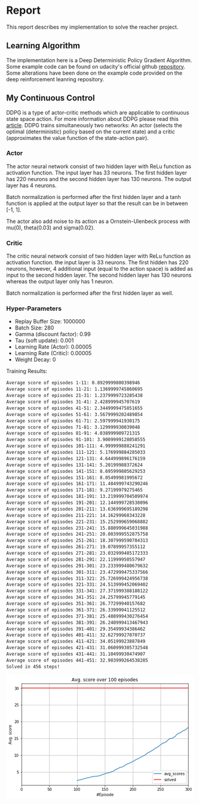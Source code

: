 # Report

This report describes my implementation to solve the reacher project.

## Learning Algorithm

The implementation here is a Deep Deterministic Policy Gradient Algorithm. Some example code can be found on udacity's official github [repository](https://github.com/udacity/deep-reinforcement-learning/tree/master/ddpg-bipedal). Some alterations have been done on the example code provided on the deep reinforcement leanring repository.

## My Continuous Control

DDPG is a type of actor-critic methods which are applicable to continuous state space action. For more information about DDPG please read this [article](https://arxiv.org/pdf/1509.02971.pdf). DDPG trains simultaneously two networks: An actor (selects the optimal (deterministic) policy based on the current state) and a critic (approximates the value function of the state-action pair).

### Actor

The actor neural network consist of two hidden layer with ReLu function as activation function. The input layer has 33 neurons. The first hidden layer has 220 neurons and the second hidden layer has 130 neurons. The output layer has 4 neurons.

Batch normalization is performed after the first hidden layer and a tanh function is applied at the output layer so that the result can be in between [-1, 1].

The actor also add noise to its action as a Ornstein-Ulenbeck process with mu(0), theta(0.03) and sigma(0.02). 

### Critic

The critic neural network consist of two hidden layer with ReLu function as activation function. the input layer is 33 neurons. The first hidden has 220 neurons, however, 4 additional input (equal to the action space) is added as input to the second hidden layer. The second hidden layer has 130 neurons whereas the output layer only has 1 neuron.

Batch normalization is performed after the first hidden layer as well.

### Hyper-Parameters

- Replay Buffer Size: 1000000
- Batch Size: 280
- Gamma (discount factor): 0.99
- Tau (soft update): 0.001
- Learning Rate (Actor): 0.00005
- Learning Rate (Critic): 0.00005
- Weight Decay: 0

Training Results:
```bash
Average score of episodes 1-11: 0.8929999800398946
Average score of episodes 11-21: 1.1369999745860695
Average score of episodes 21-31: 1.2379999723285438
Average score of episodes 31-41: 2.428999945707619
Average score of episodes 41-51: 2.3449999475851655
Average score of episodes 51-61: 3.5679999202489854
Average score of episodes 61-71: 2.597999941930175
Average score of episodes 71-81: 3.129999930039048
Average score of episodes 81-91: 4.038999909721315
Average score of episodes 91-101: 3.9009999128058555
Average score of episodes 101-111: 4.999999888241291
Average score of episodes 111-121: 5.176999884285033
Average score of episodes 121-131: 4.644999896176159
Average score of episodes 131-141: 5.20199988372624
Average score of episodes 141-151: 8.695999805629253
Average score of episodes 151-161: 8.05499981995672
Average score of episodes 161-171: 11.484999743290246
Average score of episodes 171-181: 9.27199979275465
Average score of episodes 181-191: 13.219999704509974
Average score of episodes 191-201: 12.144999728538096
Average score of episodes 201-211: 13.636999695189298
Average score of episodes 211-221: 14.16299968343228
Average score of episodes 221-231: 15.252999659068882
Average score of episodes 231-241: 15.880999645031988
Average score of episodes 241-251: 20.003999552875758
Average score of episodes 251-261: 18.307999590784313
Average score of episodes 261-271: 19.07899957355112
Average score of episodes 271-281: 23.032999485172333
Average score of episodes 281-291: 22.11999950557947
Average score of episodes 291-301: 23.233999480679632
Average score of episodes 301-311: 23.472999475337566
Average score of episodes 311-321: 25.726999424956738
Average score of episodes 321-331: 24.513999452069402
Average score of episodes 331-341: 27.371999388188122
Average score of episodes 341-351: 24.25799945779145
Average score of episodes 351-361: 26.77299940157682
Average score of episodes 361-371: 26.33999941125512
Average score of episodes 371-381: 25.488999430276454
Average score of episodes 381-391: 26.240999413467943
Average score of episodes 391-401: 29.35499934386462
Average score of episodes 401-411: 32.62799927070737
Average score of episodes 411-421: 34.05199923887849
Average score of episodes 421-431: 31.060999305732548
Average score of episodes 431-441: 31.10499930474907
Average score of episodes 441-451: 32.903999264538285
Solved in 456 steps!
```

![image](/data/images/average_score.png)